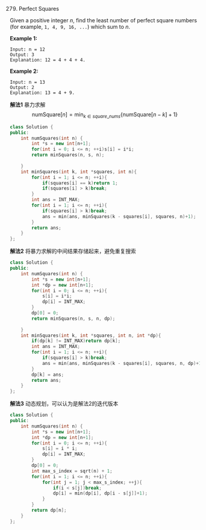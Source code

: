 279. Perfect Squares

Given a positive integer *n*, find the least number of perfect square numbers (for example, `1, 4, 9, 16, ...`) which sum to *n*.

**Example 1:**

```
Input: n = 12
Output: 3 
Explanation: 12 = 4 + 4 + 4.
```

**Example 2:**

```
Input: n = 13
Output: 2
Explanation: 13 = 4 + 9.
```

**解法1**	暴力求解
$$
\mathrm{numSquare}[n] = \min_{k\in square\_nums}\{\mathrm{numSquare}[n-k] + 1\}
$$

```c++
class Solution {
public:
    int numSquares(int n) {
        int *s = new int[n+1];
        for(int i = 0; i <= n; ++i)s[i] = i*i;
        return minSquares(n, s, n);
        
    }
    int minSquares(int k, int *squares, int n){
        for(int i = 1; i <= n; ++i){
            if(squares[i] == k)return 1;
            if(squares[i] > k)break;
        }
        int ans = INT_MAX;
        for(int i = 1; i <= n; ++i){
            if(squares[i] > k)break;
            ans = min(ans, minSquares(k - squares[i], squares, n)+1);
        }
        return ans;
    }
};
```

**解法2** 	将暴力求解的中间结果存储起来，避免重复搜索

```c++
class Solution {
public:
    int numSquares(int n) {
        int *s = new int[n+1];
        int *dp = new int[n+1];
        for(int i = 0; i <= n; ++i){
            s[i] = i*i;
            dp[i] = INT_MAX;
        }
        dp[0] = 0;
        return minSquares(n, s, n, dp);
        
    }
    int minSquares(int k, int *squares, int n, int *dp){
        if(dp[k] != INT_MAX)return dp[k];
        int ans = INT_MAX;
        for(int i = 1; i <= n; ++i){
            if(squares[i] > k)break;
            ans = min(ans, minSquares(k - squares[i], squares, n, dp)+1);
        }
        dp[k] = ans;
        return ans;
    }
};
```

**解法3**	动态规划，可以认为是解法2的迭代版本

```c++
class Solution {
public:
    int numSquares(int n) {
        int *s = new int[n+1];
        int *dp = new int[n+1];
        for(int i = 0; i <= n; ++i){
            s[i] = i * i;
            dp[i] = INT_MAX;
        }
        dp[0] = 0;
        int max_s_index = sqrt(n) + 1;
        for(int i = 1; i <= n; ++i){
            for(int j = 1; j < max_s_index; ++j){
                if(i < s[j])break;
                dp[i] = min(dp[i], dp[i - s[j]]+1);
            }
        }
        return dp[n];
    }
};
```

